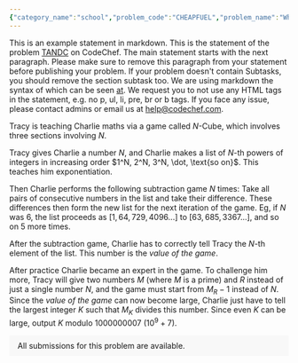 ```yaml
---
{"category_name":"school","problem_code":"CHEAPFUEL","problem_name":"Which Fuel is Cheaper","problemComponents":{"constraints":"- $1 \\leq T \\leq 1000$\n- $1 \\leq K \\leq 1000$\n- $0 \\leq X, Y, A, B \\leq 1000$\n","constraintsState":true,"subtasks":"- **Subtask 1 (100 points)**: Original constraints\n","subtasksState":true,"inputFormat":"- The first line of input contains a single integer $T$, denoting the number of test cases. The description of $T$ test cases follows.\n- Each test case consists of a single line of input, containing five space-separated integers $X, Y, A, B, K$.\n","inputFormatState":true,"outputFormat":"For each test case,\n\n- Print $\\verb+PETROL+$ if petrol is cheaper than diesel.\n- Print $\\verb+DIESEL+$ if diesel is cheaper than petrol.\n- Print $\\verb+SAME PRICE+$ otherwise.\n\n**Note:** The output is case-insensitive. You can print each character in either lower-case or upper-case.\n","outputFormatState":true,"sampleTestCases":{"0":{"id":1,"input":"3\n1 1 1 1 1\n2 1 2 1 2\n2 2 1 1 2\n","output":"SAME PRICE\nDIESEL\nSAME PRICE\n","explanation":"**Test case 1:**\n\nInitially, the price of petrol is $1$ rupee and the price of diesel is $1$ rupee. Since $A = 1$ and $B = 1$, the prices of both petrol and diesel increase by $1$ rupee at the start of every month. So, at the start of the first month, the price of petrol becomes $1 + 1 = 2$ rupees and the price of diesel becomes $1 + 1 = 2$ rupees. By the end of the first month, the price of petrol and diesel are both $2$ rupees and hence they both have the same price.\n\n**Test case 2:**\n\nInitially, the price of petrol is $2$ rupees and the price of diesel is $1$ rupee. Since $A = 2$ and $B = 1$, the price of petrol increases by $2$ rupee and the price of diesel increases by $1$ rupee at the start of every month. It follows that at the start of the first month, the price of petrol becomes $2 + 2 = 4$ rupees and the price of diesel becomes $1 + 1 = 2$ rupees. And by the start of the second month, the price of petrol becomes $4 + 2 = 6$ rupees and the price of diesel becomes $2 + 1 = 3$ rupees. By the end of the second month, the prices of petrol and diesel are $6$ rupees and $3$ rupees respectively and hence diesel is cheaper than petrol.\n\n**Test case 3:**\n\nInitially, the price of petrol is $2$ rupee and the price of diesel is $2$ rupee. Since $A = 1$ and $B = 1$, the price of petrol increases by $1$ rupee and the price of diesel increases by $1$ rupee at the start of every month. It follows that at the start of the first month, the price of petrol becomes $2 + 1 = 3$ rupees and the price of diesel becomes $2 + 1 = 3$ rupees. And by the start of the second month, the price of petrol becomes $3 + 1 = 4$ rupees and the price of diesel becomes $3 + 1 = 4$ rupees. By the end of the second month, the prices of petrol and diesel are both $4$ rupees and hence both have the same prices.","isDeleted":false}}},"video_editorial_url":"https://youtu.be/KhwOUfGvTrk","languages_supported":{"0":"CPP14","1":"C","2":"JAVA","3":"PYTH 3.6","4":"CPP17","5":"PYTH","6":"PYP3","7":"CS2","8":"ADA","9":"PYPY","10":"TEXT","11":"PAS fpc","12":"NODEJS","13":"RUBY","14":"PHP","15":"GO","16":"HASK","17":"TCL","18":"PERL","19":"SCALA","20":"LUA","21":"kotlin","22":"BASH","23":"JS","24":"LISP sbcl","25":"rust","26":"PAS gpc","27":"BF","28":"CLOJ","29":"R","30":"D","31":"CAML","32":"FORT","33":"ASM","34":"swift","35":"FS","36":"WSPC","37":"LISP clisp","38":"SQL","39":"SCM guile","40":"PERL6","41":"ERL","42":"CLPS","43":"ICK","44":"NICE","45":"PRLG","46":"ICON","47":"COB","48":"SCM chicken","49":"PIKE","50":"SCM qobi","51":"ST","52":"SQLQ","53":"NEM"},"max_timelimit":0.5,"source_sizelimit":50000,"problem_author":"suryaprak_adm","problem_tester":"","date_added":"3-11-2021","tags":{"0":"cakewalk","1":"nov21","2":"suryaprak_adm"},"problem_difficulty_level":"Unavailable","best_tag":"","editorial_url":"https://discuss.codechef.com/problems/CHEAPFUEL","time":{"view_start_date":1636968600,"submit_start_date":1636968600,"visible_start_date":1636968600,"end_date":1735669800},"is_direct_submittable":false,"problemDiscussURL":"https://discuss.codechef.com/search?q=CHEAPFUEL","is_proctored":false,"visitedContests":{},"layout":"problem"}
---
```

This is an example statement in markdown. This is the statement of the problem [TANDC](https://codechef.com/problems/TANDC) on CodeChef. The main statement starts with the next paragraph. Please make sure to remove this paragraph from your statement before publishing your problem. If your problem doesn't contain Subtasks, you should remove the section subtask too. We are using markdown the syntax of which can be seen [at](https://github.com/showdownjs/showdown/wiki/Showdown's-Markdown-syntax). We request you to not use any HTML tags in the statement, e.g. no p, ul, li, pre, br or b tags. If you face any issue, please contact admins or email us at help@codechef.com.

Tracy is teaching Charlie maths via a game called $N$-Cube, which involves three sections involving $N$.

Tracy gives Charlie a number $N$, and Charlie makes a list of $N$-th powers of integers in increasing order $1^N, 2^N, 3^N, \dot, \text{so on}$. This teaches him exponentiation.

Then Charlie performs the following subtraction game $N$ times: Take all pairs of consecutive numbers in the list and take their difference. These differences then form the new list for the next iteration of the game. Eg, if $N$ was 6, the list proceeds as $[1, 64, 729, 4096 ... ]$ to $[63, 685, 3367 ...]$, and so on $5$ more times.

After the subtraction game, Charlie has to correctly tell Tracy the $N$-th element of the list. This number is the *value of the game*.

After practice Charlie became an expert in the game. To challenge him more, Tracy will give two numbers $M$ (where $M$ is a prime) and $R$ instead of just a single number $N$, and the game must start from $M_R - 1$ instead of $N$. Since the *value of the game* can now become large, Charlie just have to tell the largest integer $K$ such that $M_K$ divides this number. Since even $K$ can be large, output $K$ modulo 1000000007 ($10^9 + 7$).

<aside style='background: #f8f8f8;padding: 10px 15px;'><div>All submissions for this problem are available.</div></aside>